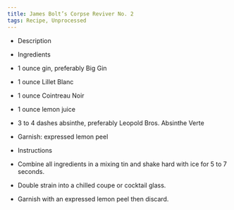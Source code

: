 ```yaml
---
title: James Bolt’s Corpse Reviver No. 2
tags: Recipe, Unprocessed
---
```

- Description

- Ingredients
- 1 ounce gin, preferably Big Gin
- 1 ounce Lillet Blanc
- 1 ounce Cointreau Noir
- 1 ounce lemon juice
- 3 to 4 dashes absinthe, preferably Leopold Bros. Absinthe Verte
- Garnish: expressed lemon peel
- Instructions
- Combine all ingredients in a mixing tin and shake hard with ice for 5 to 7 seconds.
- Double strain into a chilled coupe or cocktail glass.
- Garnish with an expressed lemon peel then discard.

